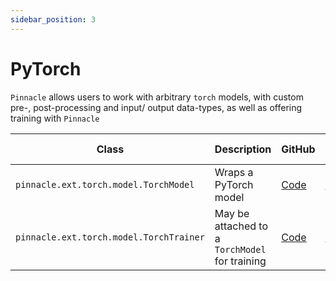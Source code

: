 ```yaml
---
sidebar_position: 3
---
```


# PyTorch

`Pinnacle` allows users to work with arbitrary `torch` models, with custom pre-, post-processing and input/ output data-types,
as well as offering training with `Pinnacle`


| Class | Description | GitHub | API-docs |
| --- | --- | --- | --- |
| `pinnacle.ext.torch.model.TorchModel` | Wraps a PyTorch model | [Code](https://github.com/pinnacle/pinnacle/blob/main/pinnacle/ext/torch/model.py) | [Docs](/docs/api/ext/torch/model#torchmodel-1) |
| `pinnacle.ext.torch.model.TorchTrainer` | May be attached to a `TorchModel` for training | [Code](https://github.com/pinnacle/pinnacle/blob/main/pinnacle/ext/torch/training.py) | [Docs](/docs/api/ext/torch/training#torchtrainer)